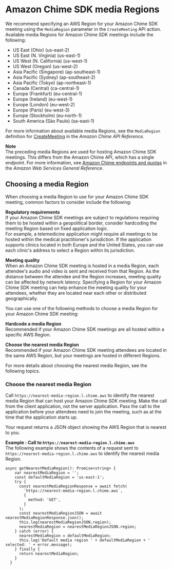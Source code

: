 # Amazon Chime SDK media Regions<a name="chime-sdk-meetings-regions"></a>

We recommend specifying an AWS Region for your Amazon Chime SDK meeting using the `MediaRegion` parameter in the `CreateMeeting` API action\. Available media Regions for Amazon Chime SDK meetings include the following:
+ US East \(Ohio\) \(us\-east\-2\)
+ US East \(N\. Virginia\) \(us\-east\-1\)
+ US West \(N\. California\) \(us\-west\-1\)
+ US West \(Oregon\) \(us\-west\-2\)
+ Asia Pacific \(Singapore\) \(ap\-southeast\-1\)
+ Asia Pacific \(Sydney\) \(ap\-southeast\-2\)
+ Asia Pacific \(Tokyo\) \(ap\-northeast\-1\)
+ Canada \(Central\) \(ca\-central\-1\)
+ Europe \(Frankfurt\) \(eu\-central\-1\)
+ Europe \(Ireland\) \(eu\-west\-1\)
+ Europe \(London\) \(eu\-west\-2\)
+ Europe \(Paris\) \(eu\-west\-3\)
+ Europe \(Stockholm\) \(eu\-north\-1\)
+ South America \(São Paulo\) \(sa\-east\-1\)

For more information about available media Regions, see the `MediaRegion` definition for [CreateMeeting](https://docs.aws.amazon.com/chime/latest/APIReference/API_CreateMeeting.html#API_CreateMeeting_RequestBody) in the *Amazon Chime API Reference*\.

**Note**  
The preceding media Regions are used for hosting Amazon Chime SDK meetings\. This differs from the Amazon Chime API, which has a single endpoint\. For more information, see [Amazon Chime endpoints and quotas](https://docs.aws.amazon.com/general/latest/gr/chime.html) in the *Amazon Web Services General Reference*\.

## Choosing a media Region<a name="choose-chime-sdk-media-region"></a>

When choosing a media Region to use for your Amazon Chime SDK meeting, common factors to consider include the following:

**Regulatory requirements**  
If your Amazon Chime SDK meetings are subject to regulations requiring them to be hosted within a geopolitical border, consider hardcoding the meeting Region based on fixed application logic\.  
For example, a telemedicine application might require all meetings to be hosted within the medical practitioner's jurisdiction\. If the application supports clinics located in both Europe and the United States, you can use each clinic's address to select a Region within its jurisdiction\.

**Meeting quality**  
When an Amazon Chime SDK meeting is hosted in a media Region, each attendee's audio and video is sent and received from that Region\. As the distance between the attendee and the Region increases, meeting quality can be affected by network latency\. Specifying a Region for your Amazon Chime SDK meeting can help enhance the meeting quality for your attendees, whether they are located near each other or distributed geographically\.

You can use one of the following methods to choose a media Region for your Amazon Chime SDK meeting:

**Hardcode a media Region**  
Recommended if your Amazon Chime SDK meetings are all hosted within a specific AWS Region\.

**Choose the nearest media Region**  
Recommended if your Amazon Chime SDK meeting attendees are located in the same AWS Region, but your meetings are hosted in different Regions\.

For more details about choosing the nearest media Region, see the following topics\.

### Choose the nearest media Region<a name="choose-chime-sdk-nearest-media-region"></a>

Call `https://nearest-media-region.l.chime.aws` to identify the nearest media Region that can host your Amazon Chime SDK meeting\. Make the call from the client application, not the server application\. Pass the call to the application before your attendees need to join the meeting, such as at the time that the application starts up\.

Your request returns a JSON object showing the AWS Region that is nearest to you\.

**Example : Call to `https://nearest-media-region.l.chime.aws`**  
The following example shows the contents of a request sent to `https://nearest-media-region.l.chime.aws` to identify the nearest media Region\.  

```
async getNearestMediaRegion(): Promise<string> {
    var nearestMediaRegion = '';
    const defaultMediaRegion = 'us-east-1';
    try {
      const nearestMediaRegionResponse = await fetch(
        `https://nearest-media-region.l.chime.aws`,
        {
          method: 'GET',
        }
      );
      const nearestMediaRegionJSON = await nearestMediaRegionResponse.json();
      this.log(nearestMediaRegionJSON.region);
      nearestMediaRegion = nearestMediaRegionJSON.region;
    } catch (error) {
      nearestMediaRegion = defaultMediaRegion;
      this.log('Default media region ' + defaultMediaRegion + ' selected: ' + error.message);
    } finally {
      return nearestMediaRegion;
    }
  }
```